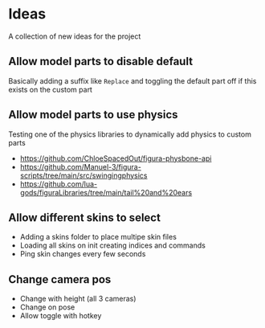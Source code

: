 # Ideas
A collection of new ideas for the project

## Allow model parts to disable default
Basically adding a suffix like `Replace` and toggling the default part off if this exists on the custom part

## Allow model parts to use physics
Testing one of the physics libraries to dynamically add physics to custom parts
- https://github.com/ChloeSpacedOut/figura-physbone-api
- https://github.com/Manuel-3/figura-scripts/tree/main/src/swingingphysics
- https://github.com/lua-gods/figuraLibraries/tree/main/tail%20and%20ears

## Allow different skins to select
- Adding a skins folder to place multipe skin files
- Loading all skins on init creating indices and commands
- Ping skin changes every few seconds

## Change camera pos
- Change with height (all 3 cameras)
- Change on pose
- Allow toggle with hotkey